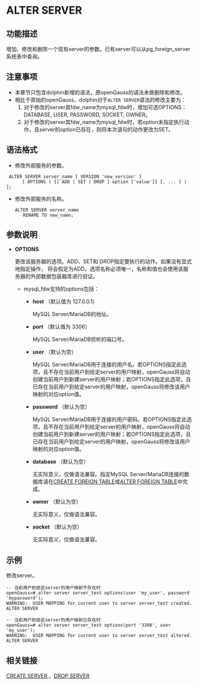 # ALTER SERVER

## 功能描述<a name="zh-cn_topic_0283136932_section7100616165720"></a>

增加、修改和删除一个现有server的参数。已有server可以从pg\_foreign\_server系统表中查询。

## 注意事项<a name="zh-cn_topic_0283136932_section1175222145715"></a>

-   本章节只包含dolphin新增的语法，原openGauss的语法未做删除和修改。
-   相比于原始的openGauss，dolphin对于```ALTER SERVER```语法的修改主要为：
    1. 对于修改的server其fdw_name为mysql_fdw时，增加可选OPTIONS：DATABASE, USER, PASSWORD, SOCKET, OWNER。
    2. 对于修改的server其fdw_name为mysql_fdw时，若option未指定执行动作，且server的option已存在，则将本次语句的动作更改为SET。

## 语法格式<a name="zh-cn_topic_0283136932_section19393201035713"></a>

-   修改外部服务的参数。

```
 ALTER SERVER server_name [ VERSION 'new_version' ]   
      [ OPTIONS ( {[ ADD | SET | DROP ] option ['value']} [, ... ] ) ];
```

-   修改外部服务的名称。

    ```
    ALTER SERVER server_name     
       RENAME TO new_name;
    ```


## 参数说明<a name="zh-cn_topic_0283136932_section284720213578"></a>

-   **OPTIONS**

    更改该服务器的选项。ADD、SET和 DROP指定要执行的动作。如果没有显式地指定操作， 将会假定为ADD。选项名称必须唯一，名称和值也会使用该服务器的外部数据包装器库进行验证。

    -   mysql\_fdw支持的options包括：
        -   **host**  （默认值为 127.0.0.1）

            MySQL Server/MariaDB的地址。

        -   **port**  （默认值为 3306）

            MySQL Server/MariaDB侦听的端口号。

        -   **user**  （默认为空）

            MySQL Server/MariaDB用于连接的用户名。若OPTIONS指定此选项，且不存在当前用户到给定server的用户映射，openGauss将自动创建当前用户到新建server的用户映射；若OPTIONS指定此选项，且已存在当前用户到给定server的用户映射，openGauss将修改该用户映射的对应option值。

        -   **password**  （默认为空）

            MySQL Server/MariaDB用于连接的用户密码。若OPTIONS指定此选项，且不存在当前用户到给定server的用户映射，openGauss将自动创建当前用户到新建server的用户映射；若OPTIONS指定此选项，且已存在当前用户到给定server的用户映射，openGauss将修改该用户映射的对应option值。

        -   **database**  （默认为空）

            无实际意义，仅做语法兼容。指定MySQL Server/MariaDB连接的数据库请在[CREATE FOREIGN TABLE](../SQLReference/CREATE-FOREIGN-TABLE.md)或[ALTER FOREIGN TABLE](../SQLReference/ALTER-FOREIGN-TABLE.md)中完成。

        -   **owner**  （默认为空）

            无实际意义，仅做语法兼容。

        -   **socket**  （默认为空）

            无实际意义，仅做语法兼容。

## 示例<a name="section6372437377"></a>

修改server。

```
-- 当前用户到给定server的用户映射不存在时
openGauss=# alter server server_test options(user 'my_user', password 'mypassword');
WARNING:  USER MAPPING for current user to server server_test created.
ALTER SERVER

-- 当前用户到给定server的用户映射已存在时
openGauss=# alter server server_test options(port '3308', user 'my_user');
WARNING:  USER MAPPING for current user to server server_test altered.
ALTER SERVER
```


## 相关链接<a name="zh-cn_topic_0283136932_section13898752175613"></a>

[CREATE SERVER ](dolphin-CREATE-SERVER.md)，[DROP SERVER](../SQLReference/DROP-SERVER.md)

